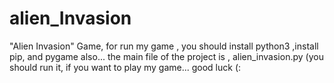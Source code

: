 # alien_Invasion
"Alien Invasion" Game,
    for run my game , you should install python3 ,install pip, and pygame also...
    the main file of the project is , alien_invasion.py (you should run it, if you want to play my game...
    good luck  (:
